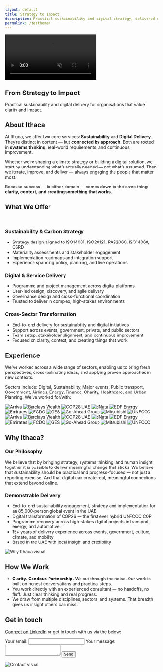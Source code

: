 ```yaml
---
layout: default
title: Strategy to Impact
description: Practical sustainability and digital strategy, delivered with clarity and purpose.
permalink: /testhome/
---
```


<section id="hero" class="section-hero">
  <div class="hero-video-wrapper">
    <video autoplay loop muted playsinline class="hero-video">
      <source src="/assets/videos/hero-river-sml.mp4?v=1" type="video/mp4">
      Your browser does not support the video tag.
    </video>
    <div class="hero-content text-uppercase">
      <h1>From Strategy to Impact</h1>
      <p>Practical sustainability and digital delivery for organisations that value clarity and impact.</p>
    </div>
  </div>
</section>

<section id="about" class="section">
    <div class="section-title">
      <h2>About Ithaca</h2>
    </div>
    <div class="section-flex">
      <div class="text">
        <p>At Ithaca, we offer two core services: <strong>Sustainability</strong> and <strong>Digital Delivery</strong>. They’re distinct in content — but <strong>connected by approach</strong>. Both are rooted in <strong>systems thinking</strong>, real-world requirements, and continuous improvement.</p>
        <p>Whether we’re shaping a climate strategy or building a digital solution, we start by understanding what’s actually needed — not what’s assumed. Then we iterate, improve, and deliver — always engaging the people that matter most.</p>
        <p>Because success — in either domain — comes down to the same thing: <strong>clarity, context, and creating something that works</strong>.</p>
      </div>
    </div>
</section>

<section id="services" class="section-services highlighted">
  <div class="section-title">
    <h2>What We Offer</h2>
    <br>
  </div>
  <div class="services-grid">
    <div class="service-card">
      <h3>Sustainability & Carbon Strategy</h3>
      <ul>
        <li>Strategy design aligned to ISO14001, ISO20121, PAS2060, ISO14068, CSRD</li>
        <li>Materiality assessments and stakeholder engagement</li>
        <li>Implementation roadmaps and integration support</li>
        <li>Experience spanning policy, planning, and live operations</li>
      </ul>
    </div>
    <div class="service-card">
      <h3>Digital & Service Delivery</h3>
      <ul>
        <li>Programme and project management across digital platforms</li>
        <li>User-led design, discovery, and agile delivery</li>
        <li>Governance design and cross-functional coordination</li>
        <li>Trusted to deliver in complex, high-stakes environments</li>
      </ul>
    </div>
    <div class="service-card">
      <h3>Cross-Sector Transformation</h3>
      <ul>
        <li>End-to-end delivery for sustainability and digital initiatives</li>
        <li>Support across events, government, private, and public sectors</li>
        <li>Team setup, stakeholder alignment, and continuous improvement</li>
        <li>Focused on clarity, context, and creating things that work</li>
      </ul>
    </div>
  </div>
</section>

<section id="experience" class="section with-background">
  <div class="section-title">
      <h2>Experience</h2>
    </div>
    <div class="section-flex">
      <div class="text">
        <p>We've worked across a wide range of sectors, enabling us to bring fresh perspectives, cross-polinating ideas, and applying proven approaches in new contexts.</p>
        <p>Sectors include: Digital, Sustainability, Major events, Public transport, Government, Airlines, Energy, Finance, Charity, Healthcare, and Urban Planning.  We've worked for/with:</p>
        <div class="brand-logo-scroll">
          <div class="scroll-track">
            <!-- First set of logos -->
            <div class="logo-group">
              <img src="/assets/images/xplogos/xpLogo_arriva.jpg" alt="Arriva" />
              <img src="/assets/images/xplogos/xpLogo_BarclaysWealth.png" alt="Barclays Wealth" />
              <img src="/assets/images/xplogos/xpLogo_COP28_2.webp" alt="COP28 UAE" />
              <img src="/assets/images/xplogos/xplogo_dnata.png" alt="dNata" />
              <img src="/assets/images/xplogos/xpLogo_EDF.png" alt="EDF Energy" />
              <img src="/assets/images/xplogos/xpLogo_Emirates.png" alt="Emirates" />
              <img src="/assets/images/xplogos/xpLogo_FCDO2.png" alt="FCDO" />
              <img src="/assets/images/xplogos/xpLogo_GES.jpeg" alt="GES" />
              <img src="/assets/images/xplogos/xpLogo_Go_Ahead_logo.png" alt="Go-Ahead Group" />
              <img src="/assets/images/xplogos/xpLogo_mitsubishi.png" alt="Mitsubishi" />
              <img src="/assets/images/xplogos/xpLogo_UNFCCC.png" alt="UNFCCC" />
            </div>
        <!-- Duplicate set for seamless loop -->
            <div class="logo-group">
              <img src="/assets/images/xplogos/xpLogo_arriva.jpg" alt="Arriva" />
              <img src="/assets/images/xplogos/xpLogo_BarclaysWealth.png" alt="Barclays Wealth" />
              <img src="/assets/images/xplogos/xpLogo_cop28_2.webp" alt="COP28 UAE" />
              <img src="/assets/images/xplogos/xplogo_dnata.png" alt="dNata" />
              <img src="/assets/images/xplogos/xpLogo_EDF.png" alt="EDF Energy" />
              <img src="/assets/images/xplogos/xpLogo_Emirates.png" alt="Emirates" />
              <img src="/assets/images/xplogos/xpLogo_fcdo2.png" alt="FCDO" />
              <img src="/assets/images/xplogos/xpLogo_GES.jpeg" alt="GES" />
              <img src="/assets/images/xplogos/goahead2.png" alt="Go-Ahead Group" />
              <img src="/assets/images/xplogos/xpLogo_mitsubishi.png" alt="Mitsubishi" />
              <img src="/assets/images/xplogos/xpLogo_UNFCCC.png" alt="UNFCCC" />
            </div>
          </div>
        </div>
    </div>
  </div> 
</section>

<section id="why" class="section-split highlighted">
    <div class="section-title">
      <h2>Why Ithaca?</h2>
    </div>
      <div class="section-flex">
        <div class="text">
          <h3>Our Philosophy</h3>
          <p>We believe that by bringing strategy, systems thinking, and human insight together it is possible to deliver meaningful change that sticks.  We believe that sustainability should be practical and progress-focused — not just a reporting exercise. And that digital can create real, meaningful connections that extend beyond online. </p>
          <div class="gap-md"></div>
          <h3>Demonstrable Delivery</h3>
          <ul>
            <li>End-to-end sustainability engagement, strategy and implementation for an 85,000-person global event in the UAE</li>
            <li>Digital transformation of COP26 — the first ever hybrid UNFCCC COP</li>
            <li>Programme recovery across high-stakes digital projects in transport, energy, and automotive</li>
            <li>15+ years of delivery experience across events, government, culture, climate, and mobility</li>
            <li>Based in the UAE with local insight and credibility</li>
          </ul>
        </div>
      <div class="image">
        <img src="/assets/images/whyithaca.png?v=2" alt="Why Ithaca visual" class="content-img img-medium img-bordered img-focal-dwn-sml">
    </div>
  </div>
</section>

<section id="how" class="section">
    <div class="section-title">
        <h2>How We Work</h2>
    </div>
      <div class="text">
        <ul>
          <li><strong>Clarity. Candour. Partnership.</strong> We cut through the noise. Our work is built on honest conversations and practical steps.</li>
          <li>You work directly with an experienced consultant — no handoffs, no fluff. Just clear thinking and real progress.</li>
          <li>We draw from multiple disciplines, sectors, and systems. That breadth gives us insight others can miss.</li>
        </ul>
      </div>
  </section>

<section id="contact" class="section-split highlighted">
  <div class="section-title">
    <h2>Get in touch</h2>
  </div>
  <div class="section-flex">
    <div class="text">
      <p>
        <a href="https://www.linkedin.com/in/ashbladon/" target="_blank">Connect on LinkedIn</a><span> or get in touch with us via the below:</span>
      </p>
      <form action="https://formspree.io/f/xanozvan" method="POST" class="contact-form">
        <label for="contact-email">Your email:</label>
        <input type="email" id="contact-email" name="email" required>
        <label for="contact-message">Your message:</label>
        <textarea id="contact-message" name="message" required></textarea>
        <input type="text" name="_gotcha" style="display:none" tabindex="-1" aria-hidden="true">
        <button type="submit">Send</button>
      </form>
    </div>
    <div class="image contact-image">
      <img src="/assets/images/contact.webp" alt="Contact visual" class="content-img img-medium img-bordered">
    </div>
  </div>
</section>